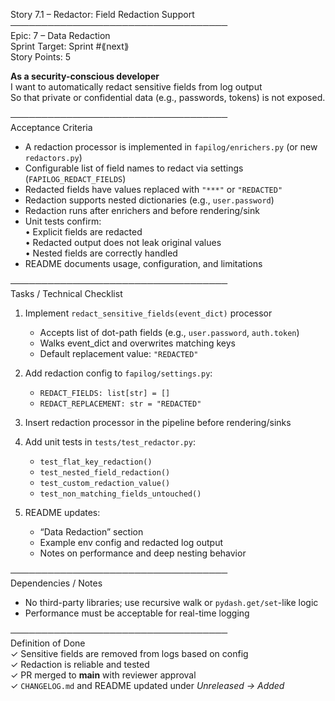 Story 7.1 – Redactor: Field Redaction Support  
───────────────────────────────────  
Epic: 7 – Data Redaction  
Sprint Target: Sprint #⟪next⟫  
Story Points: 5

**As a security-conscious developer**  
I want to automatically redact sensitive fields from log output  
So that private or confidential data (e.g., passwords, tokens) is not exposed.

───────────────────────────────────  
Acceptance Criteria

- A redaction processor is implemented in `fapilog/enrichers.py` (or new `redactors.py`)
- Configurable list of field names to redact via settings (`FAPILOG_REDACT_FIELDS`)
- Redacted fields have values replaced with `"***"` or `"REDACTED"`
- Redaction supports nested dictionaries (e.g., `user.password`)
- Redaction runs after enrichers and before rendering/sink
- Unit tests confirm:  
  • Explicit fields are redacted  
  • Redacted output does not leak original values  
  • Nested fields are correctly handled
- README documents usage, configuration, and limitations

───────────────────────────────────  
Tasks / Technical Checklist

1. Implement `redact_sensitive_fields(event_dict)` processor

   - Accepts list of dot-path fields (e.g., `user.password`, `auth.token`)
   - Walks event_dict and overwrites matching keys
   - Default replacement value: `"REDACTED"`

2. Add redaction config to `fapilog/settings.py`:

   - `REDACT_FIELDS: list[str] = []`
   - `REDACT_REPLACEMENT: str = "REDACTED"`

3. Insert redaction processor in the pipeline before rendering/sinks

4. Add unit tests in `tests/test_redactor.py`:

   - `test_flat_key_redaction()`
   - `test_nested_field_redaction()`
   - `test_custom_redaction_value()`
   - `test_non_matching_fields_untouched()`

5. README updates:
   - “Data Redaction” section
   - Example env config and redacted log output
   - Notes on performance and deep nesting behavior

───────────────────────────────────  
Dependencies / Notes

- No third-party libraries; use recursive walk or `pydash.get/set`-like logic
- Performance must be acceptable for real-time logging

───────────────────────────────────  
Definition of Done  
✓ Sensitive fields are removed from logs based on config  
✓ Redaction is reliable and tested  
✓ PR merged to **main** with reviewer approval  
✓ `CHANGELOG.md` and README updated under _Unreleased → Added_
